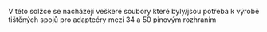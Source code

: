 V  této solžce se nacházejí veškeré soubory které byly/jsou potřeba k výrobě tištěných spojů pro adapteéry mezi 34 a 50 pinovým rozhraním
